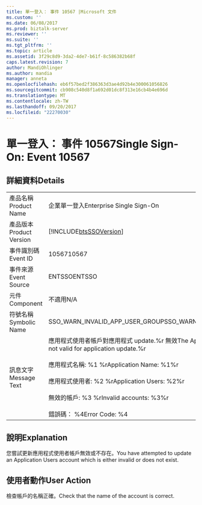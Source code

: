 ```yaml
---
title: 單一登入： 事件 10567 |Microsoft 文件
ms.custom: ''
ms.date: 06/08/2017
ms.prod: biztalk-server
ms.reviewer: ''
ms.suite: ''
ms.tgt_pltfrm: ''
ms.topic: article
ms.assetid: 3f29c8d9-3da2-4de7-b61f-8c586382b68f
caps.latest.revision: 7
author: MandiOhlinger
ms.author: mandia
manager: anneta
ms.openlocfilehash: eb6f57bed2f386363d3ae4d92b4e300061056826
ms.sourcegitcommit: cb908c540d8f1a692d01dc8f313e16cb4b4e696d
ms.translationtype: MT
ms.contentlocale: zh-TW
ms.lasthandoff: 09/20/2017
ms.locfileid: "22270030"
---
```

# <a name="single-sign-on-event-10567"></a><span data-ttu-id="b2bab-102">單一登入： 事件 10567</span><span class="sxs-lookup"><span data-stu-id="b2bab-102">Single Sign-On: Event 10567</span></span>
## <a name="details"></a><span data-ttu-id="b2bab-103">詳細資料</span><span class="sxs-lookup"><span data-stu-id="b2bab-103">Details</span></span>  
  
|||  
|-|-|  
|<span data-ttu-id="b2bab-104">產品名稱</span><span class="sxs-lookup"><span data-stu-id="b2bab-104">Product Name</span></span>|<span data-ttu-id="b2bab-105">企業單一登入</span><span class="sxs-lookup"><span data-stu-id="b2bab-105">Enterprise Single Sign-On</span></span>|  
|<span data-ttu-id="b2bab-106">產品版本</span><span class="sxs-lookup"><span data-stu-id="b2bab-106">Product Version</span></span>|[!INCLUDE[btsSSOVersion](../includes/btsssoversion-md.md)]|  
|<span data-ttu-id="b2bab-107">事件識別碼</span><span class="sxs-lookup"><span data-stu-id="b2bab-107">Event ID</span></span>|<span data-ttu-id="b2bab-108">10567</span><span class="sxs-lookup"><span data-stu-id="b2bab-108">10567</span></span>|  
|<span data-ttu-id="b2bab-109">事件來源</span><span class="sxs-lookup"><span data-stu-id="b2bab-109">Event Source</span></span>|<span data-ttu-id="b2bab-110">ENTSSO</span><span class="sxs-lookup"><span data-stu-id="b2bab-110">ENTSSO</span></span>|  
|<span data-ttu-id="b2bab-111">元件</span><span class="sxs-lookup"><span data-stu-id="b2bab-111">Component</span></span>|<span data-ttu-id="b2bab-112">不適用</span><span class="sxs-lookup"><span data-stu-id="b2bab-112">N/A</span></span>|  
|<span data-ttu-id="b2bab-113">符號名稱</span><span class="sxs-lookup"><span data-stu-id="b2bab-113">Symbolic Name</span></span>|<span data-ttu-id="b2bab-114">SSO_WARN_INVALID_APP_USER_GROUP</span><span class="sxs-lookup"><span data-stu-id="b2bab-114">SSO_WARN_INVALID_APP_USER_GROUP</span></span>|  
|<span data-ttu-id="b2bab-115">訊息文字</span><span class="sxs-lookup"><span data-stu-id="b2bab-115">Message Text</span></span>|<span data-ttu-id="b2bab-116">應用程式使用者帳戶對應用程式 update.%r 無效</span><span class="sxs-lookup"><span data-stu-id="b2bab-116">The Application Users account is not valid for application update.%r</span></span><br /><br /> <span data-ttu-id="b2bab-117">應用程式名稱: %1 %r</span><span class="sxs-lookup"><span data-stu-id="b2bab-117">Application Name: %1%r</span></span><br /><br /> <span data-ttu-id="b2bab-118">應用程式使用者: %2 %r</span><span class="sxs-lookup"><span data-stu-id="b2bab-118">Application Users: %2%r</span></span><br /><br /> <span data-ttu-id="b2bab-119">無效的帳戶: %3 %r</span><span class="sxs-lookup"><span data-stu-id="b2bab-119">Invalid accounts: %3%r</span></span><br /><br /> <span data-ttu-id="b2bab-120">錯誤碼： %4</span><span class="sxs-lookup"><span data-stu-id="b2bab-120">Error Code: %4</span></span>|  
  
## <a name="explanation"></a><span data-ttu-id="b2bab-121">說明</span><span class="sxs-lookup"><span data-stu-id="b2bab-121">Explanation</span></span>  
 <span data-ttu-id="b2bab-122">您嘗試更新應用程式使用者帳戶無效或不存在。</span><span class="sxs-lookup"><span data-stu-id="b2bab-122">You have attempted to update an Application Users account which is either invalid or does not exist.</span></span>  
  
## <a name="user-action"></a><span data-ttu-id="b2bab-123">使用者動作</span><span class="sxs-lookup"><span data-stu-id="b2bab-123">User Action</span></span>  
 <span data-ttu-id="b2bab-124">檢查帳戶的名稱正確。</span><span class="sxs-lookup"><span data-stu-id="b2bab-124">Check that the name of the account is correct.</span></span>